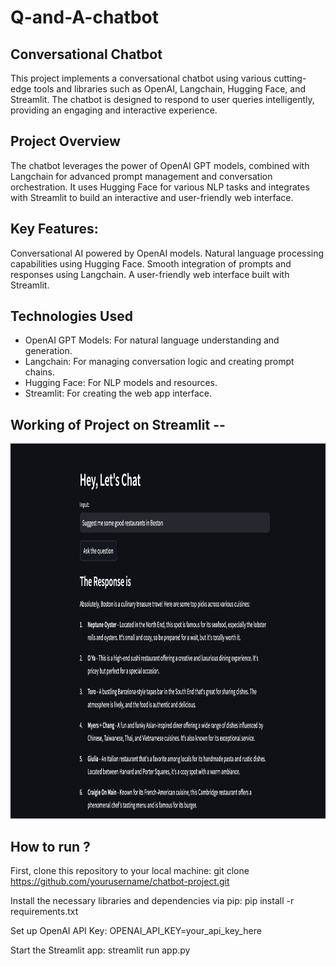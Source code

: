 # Q-and-A-chatbot

## Conversational Chatbot
This project implements a conversational chatbot using various cutting-edge tools and libraries such as OpenAI, Langchain, Hugging Face, and Streamlit. The chatbot is designed to respond to user queries intelligently, providing an engaging and interactive experience.

## Project Overview
The chatbot leverages the power of OpenAI GPT models, combined with Langchain for advanced prompt management and conversation orchestration. It uses Hugging Face for various NLP tasks and integrates with Streamlit to build an interactive and user-friendly web interface.

## Key Features:
Conversational AI powered by OpenAI models.
Natural language processing capabilities using Hugging Face.
Smooth integration of prompts and responses using Langchain.
A user-friendly web interface built with Streamlit.

## Technologies Used
- OpenAI GPT Models: For natural language understanding and generation.
- Langchain: For managing conversation logic and creating prompt chains.
- Hugging Face: For NLP models and resources.
- Streamlit: For creating the web app interface.

## Working of Project on Streamlit --
<img src="https://github.com/Krupali04/Q-and-A-chatbot/blob/main/Chatbot.png" alt="Chatbot" width="1000" height="600">

## How to run ?

First, clone this repository to your local machine:
git clone https://github.com/yourusername/chatbot-project.git

Install the necessary libraries and dependencies via pip:
pip install -r requirements.txt

Set up OpenAI API Key:
OPENAI_API_KEY=your_api_key_here

Start the Streamlit app:
streamlit run app.py

  

